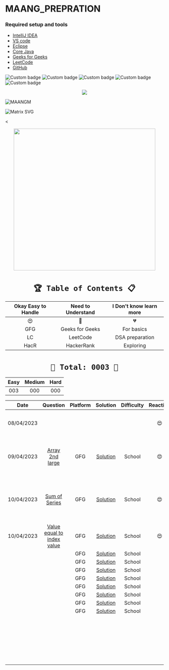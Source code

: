 # MAANG_PREPRATION




### Required setup and tools

- [IntelliJ IDEA ](https://www.jetbrains.com/idea/)
- [VS code](https://code.visualstudio.com/)
- [Eclipse](https://www.eclipse.org/)
- [Core Java](https://docs.oracle.com/en/java/)
- [Geeks for Geeks](https://practice.geeksforgeeks.org/home)
- [LeetCode](https://leetcode.com/)
- [GitHub](https://github.com/)





![Custom badge](https://img.shields.io/badge/Repo-Started-brightgreen)   ![Custom badge](https://img.shields.io/badge/MAANG-Prepration-ff69b4)
![Custom badge](https://img.shields.io/badge/ARRAYS-Started-green)      ![Custom badge](https://img.shields.io/badge/LinkedList-NotYet-yellow)
![Custom badge](https://img.shields.io/badge/YOGESH-OnDuty-ff69b4)





<p align="center">
    <a href="https://github.com/yogeshjoga/MAANG_PREPRATION#readme" target="_blank"> <img src="https://readme-typing-svg.herokuapp.com?font=Tourney&center=true&vCenter=true&color=2CFF00&size=65&pause=750&width=1280&height=80&lines=The+Complete+MAANG+Preparation"/> </a>
</p>




![MAANGM](https://user-images.githubusercontent.com/36118169/230730170-3574e442-8073-45bf-a91a-4ed2f299b859.gif)

![Matrix SVG](https://raw.githubusercontent.com/rodrigograca31/rodrigograca31/master/matrix.svg)

<

<p align="center">
    <img src="https://readme-jokes.vercel.app/api" width="450px" />
</p>

 <div align="center">


# `🏆 Table of Contents 📋`

| Okay Easy to Handle | Need to Understand | I Don't know learn more |
|:-------------------:|:------------------:|:-----------------------:|
|         😍          |         🥵         |           💔            |
|         GFG         |  Geeks for Geeks   |       For basics        |
|         LC          |      LeetCode      |     DSA preparation     |
|        HacR         |     HackerRank     |        Exploring        |


# ` 💝 Total: 0003 💝 `

| Easy | Medium | Hard |
|:----:|:------:|:----:|
| 003  |  000   | 000  |


|    Date    |                       Question                        | Platform |            Solution             | Difficulty | Reaction  |                           Description                           |
|:----------:|:-----------------------------------------------------:|:--------:|:-------------------------------:|:----------:|:---------:|:---------------------------------------------------------------:|
| 08/04/2023 |                                                       |          |                                 |            |    😍     |               Ntg solved today just setup the env               |
| 09/04/2023 |        [Array 2nd large](https://rb.gy/1ijnm)         |   GFG    | [Solution](https://rb.gy/8fab9) |   School   |    😍     | with out sort the array need to solve this problem little hard! |           
| 10/04/2023 |         [Sum of Series](https://rb.gy/qssid)          |   GFG    | [Solution](https://rb.gy/8fab9) |   School   |    😍     |  Need to know about MATH formula to solve lets understand math  |   
| 10/04/2023 |   [Value equal to index value](https://rb.gy/3dkql)   |   GFG    | [Solution](https://rb.gy/8fab9) |   School   |    😍     |                Understand concept and dry it...                 |   
|            |                                                       |   GFG    | [Solution](https://rb.gy/8fab9) |   School   |           |                                                                 |
|            |                                                       |   GFG    | [Solution](https://rb.gy/8fab9) |   School   |           |                                                                 |   
|            |                                                       |   GFG    | [Solution](https://rb.gy/8fab9) |   School   |           |                                                                 |   
|            |                                                       |   GFG    | [Solution](https://rb.gy/8fab9) |   School   |           |                                                                 |   
|            |                                                       |   GFG    | [Solution](https://rb.gy/8fab9) |   School   |           |                                                                 |   
|            |                                                       |   GFG    | [Solution](https://rb.gy/8fab9) |   School   |           |                                                                 |   
|            |                                                       |   GFG    | [Solution](https://rb.gy/8fab9) |   School   |           |                                                                 |   
|            |                                                       |   GFG    | [Solution](https://rb.gy/8fab9) |   School   |           |                                                                 |   
|            |                                                       |          |                                 |            |           |                                                                 |   
|            |                                                       |          |                                 |            |           |                                                                 |   
|            |                                                       |          |                                 |            |           |                                                                 |   
|            |                                                       |          |                                 |            |           |                                                                 |   
|            |                                                       |          |                                 |            |           |                                                                 |   
|            |                                                       |          |                                 |            |           |                                                                 |   
|            |                                                       |          |                                 |            |           |                                                                 |   
|            |                                                       |          |                                 |            |           |                                                                 |   
|            |                                                       |          |                                 |            |           |                                                                 |   
|            |                                                       |          |                                 |            |           |                                                                 |   
|            |                                                       |          |                                 |            |           |                                                                 |   
|            |                                                       |          |                                 |            |           |                                                                 |   
|            |                                                       |          |                                 |            |           |                                                                 |   
|            |                                                       |          |                                 |            |           |                                                                 |   
|            |                                                       |          |                                 |            |           |                                                                 |   
|            |                                                       |          |                                 |            |           |                                                                 |   
|            |                                                       |          |                                 |            |           |                                                                 |   
|            |                                                       |          |                                 |            |           |                                                                 |   
|            |                                                       |          |                                 |            |           |                                                                 |   
|            |                                                       |          |                                 |            |           |                                                                 |   
|            |                                                       |          |                                 |            |           |                                                                 |   
|            |                                                       |          |                                 |            |           |                                                                 |   
|            |                                                       |          |                                 |            |           |                                                                 |   
|            |                                                       |          |                                 |            |           |                                                                 |   
|            |                                                       |          |                                 |            |           |                                                                 |   
|            |                                                       |          |                                 |            |           |                                                                 |   



</div>




